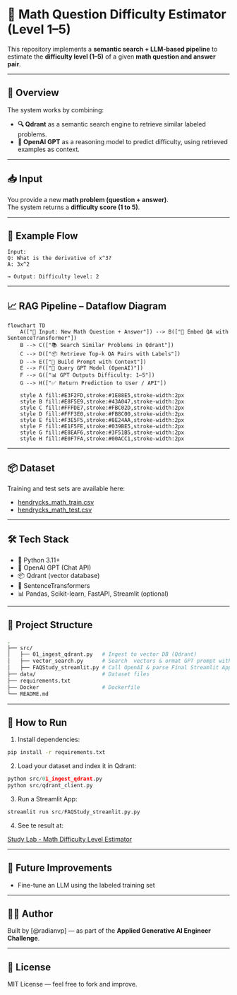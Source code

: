# 🧠 Math Question Difficulty Estimator (Level 1–5)

This repository implements a **semantic search + LLM-based pipeline** to estimate the **difficulty level (1–5)** of a given **math question and answer pair**.

---

## 🧩 Overview

The system works by combining:

- **🔍 Qdrant** as a semantic search engine to retrieve similar labeled problems.
- **🧠 OpenAI GPT** as a reasoning model to predict difficulty, using retrieved examples as context.

---

## 📥 Input

You provide a new **math problem (question + answer)**.  
The system returns a **difficulty score (1 to 5)**.

---

## 🧪 Example Flow

```text
Input:
Q: What is the derivative of x^3?
A: 3x^2

→ Output: Difficulty level: 2
```

---

## 📈 RAG Pipeline – Dataflow Diagram

```mermaid
flowchart TD
    A(["📨 Input: New Math Question + Answer"]) --> B(["🔎 Embed QA with SentenceTransformer"])
    B --> C(["📚 Search Similar Problems in Qdrant"])
    C --> D(["📦 Retrieve Top-k QA Pairs with Labels"])
    D --> E(["🧠 Build Prompt with Context"])
    E --> F(["🤖 Query GPT Model (OpenAI)"])
    F --> G(["📊 GPT Outputs Difficulty: 1–5"])
    G --> H(["✅ Return Prediction to User / API"])

    style A fill:#E3F2FD,stroke:#1E88E5,stroke-width:2px
    style B fill:#E8F5E9,stroke:#43A047,stroke-width:2px
    style C fill:#FFFDE7,stroke:#FBC02D,stroke-width:2px
    style D fill:#FFF3E0,stroke:#FB8C00,stroke-width:2px
    style E fill:#F3E5F5,stroke:#8E24AA,stroke-width:2px
    style F fill:#E1F5FE,stroke:#039BE5,stroke-width:2px
    style G fill:#E8EAF6,stroke:#3F51B5,stroke-width:2px
    style H fill:#E0F7FA,stroke:#00ACC1,stroke-width:2px
```
---

## 📦 Dataset

Training and test sets are available here:

- [hendrycks_math_train.csv](https://storage.googleapis.com/remilon-public-forever/hendrycks_math_train.csv)
- [hendrycks_math_test.csv](https://storage.googleapis.com/remilon-public-forever/hendrycks_math_test.csv)

---

## 🛠 Tech Stack

- 🐍 Python 3.11+
- 🧠 OpenAI GPT (Chat API)
- 📦 Qdrant (vector database)
- 🧰 SentenceTransformers
- 📊 Pandas, Scikit-learn, FastAPI, Streamlit (optional)

---

## 📁 Project Structure

```bash
.
├── src/
│   ├── 01_ingest_qdrant.py   # Ingest to vector DB (Qdrant)
│   ├── vector_search.py      # Search  vectors & ormat GPT prompt with context
│   ├── FAQStudy_streamlit.py # Call OpenAI & parse Final Streamlit App
├── data/                     # Dataset files
├── requirements.txt
├── Docker                    # Dockerfile
└── README.md
```

---

## 🚀 How to Run

1. Install dependencies:

```bash
pip install -r requirements.txt
```

2. Load your dataset and index it in Qdrant:

```python
python src/01_ingest_qdrant.py
python src/qdrant_client.py
```

3. Run a Streamlit App:

```python
streamlit run src/FAQStudy_streamlit.py.py
```

4. See te result at:

[Study Lab - Math Difficulty Level Estimator](https://advp-ai-services-study-lab-math-difficulty-level-estimator.tqe5vc.easypanel.host)

---

## 🔮 Future Improvements

- Fine-tune an LLM using the labeled training set

---

## 👨‍💻 Author

Built by [@radianvp] — as part of the **Applied Generative AI Engineer Challenge**.

---

## 📝 License

MIT License — feel free to fork and improve.